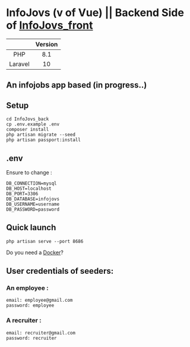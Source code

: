 # InfoJovs (v of Vue) || Backend Side of [InfoJovs_front](https://github.com/joseangelcrn/InfoJovs_front)


|         | Version    |
| :---:   | :---: | 
| PHP     | 8.1   |
| Laravel     | 10   |

## An infojobs app based (in progress..) 

## Setup 

```
cd InfoJovs_back
cp .env.example .env
composer install 
php artisan migrate --seed
php artisan passport:install
```

## .env
Ensure to change :
```
DB_CONNECTION=mysql
DB_HOST=localhost
DB_PORT=3306
DB_DATABASE=infojovs
DB_USERNAME=username
DB_PASSWORD=password
```
## Quick launch

````
php artisan serve --port 8686
````

Do you need a [Docker](https://hub.docker.com/repository/docker/josanangel/lamp_php81_xdebug31_laravel/general)?

## User credentials of seeders:

### An employee : 

```
email: employee@gmail.com
password: employee
```

### A recruiter : 

```
email: recruiter@gmail.com
password: recruiter
```
